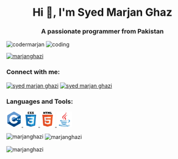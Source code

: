 <h1 align="center">Hi 👋, I'm Syed Marjan Ghaz</h1>
<h3 align="center">A passionate programmer from Pakistan</h3>
<img align="right" alt="coding" width="400" src="https://user-images.githubusercontent.com/55389276/140866485-8fb1c876-9a8f-4d6a-98dc-08c4981eaf70.gif">

<p align="left"> <img src="https://komarev.com/ghpvc/?username=marjanghazi&label=Profile%20views&color=0e75b6&style=flat" alt="codermarjan" /> </p>

<p align="left"> <a href="https://github.com/ryo-ma/github-profile-trophy"><img src="https://github-profile-trophy.vercel.app/?username=marjanghazi" alt="marjanghazi" /></a> </p>

<h3 align="left">Connect with me:</h3>
<p align="left">
<a href="https://linkedin.com/in/syed marjan ghazi" target="blank"><img align="center" src="https://raw.githubusercontent.com/rahuldkjain/github-profile-readme-generator/master/src/images/icons/Social/linked-in-alt.svg" alt="syed marjan ghazi" height="30" width="40" /></a>
<a href="https://fb.com/syed marjan ghazi" target="blank"><img align="center" src="https://raw.githubusercontent.com/rahuldkjain/github-profile-readme-generator/master/src/images/icons/Social/facebook.svg" alt="syed marjan ghazi" height="30" width="40" /></a>
</p>

<h3 align="left">Languages and Tools:</h3>
<p align="left"> <a href="https://www.w3schools.com/cpp/" target="_blank" rel="noreferrer"> <img src="https://raw.githubusercontent.com/devicons/devicon/master/icons/cplusplus/cplusplus-original.svg" alt="cplusplus" width="40" height="40"/> </a> <a href="https://www.w3schools.com/css/" target="_blank" rel="noreferrer"> <img src="https://raw.githubusercontent.com/devicons/devicon/master/icons/css3/css3-original-wordmark.svg" alt="css3" width="40" height="40"/> </a> <a href="https://www.w3.org/html/" target="_blank" rel="noreferrer"> <img src="https://raw.githubusercontent.com/devicons/devicon/master/icons/html5/html5-original-wordmark.svg" alt="html5" width="40" height="40"/> </a> <a href="https://www.java.com" target="_blank" rel="noreferrer"> <img src="https://raw.githubusercontent.com/devicons/devicon/master/icons/java/java-original.svg" alt="java" width="40" height="40"/> </a> </p>

<p><img align="left" src="https://github-readme-stats.vercel.app/api/top-langs?username=marjanghazi&show_icons=true&locale=en&layout=compact" alt="marjanghazi" /></p>

<p>&nbsp;<img align="center" src="https://github-readme-stats.vercel.app/api?username=marjanghazi&show_icons=true&locale=en" alt="marjanghazi" /></p>

<p><img align="center" src="https://github-readme-streak-stats.herokuapp.com/?user=marjanghazi&" alt="marjanghazi" /></p>
